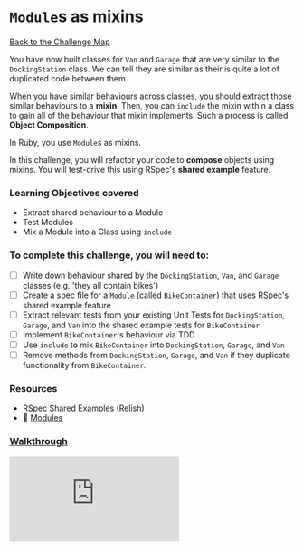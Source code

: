# `Module`s as mixins

[Back to the Challenge Map](0_challenge_map.md)

You have now built classes for `Van` and `Garage` that are very similar to the `DockingStation` class. We can tell they are similar as their is quite a lot of duplicated code between them.

When you have similar behaviours across classes, you should extract those similar behaviours to a **mixin**. Then, you can `include` the mixin within a class to gain all of the behaviour that mixin implements. Such a process is called **Object Composition**.

In Ruby, you use `Module`s as mixins.

In this challenge, you will refactor your code to **compose** objects using mixins. You will test-drive this using RSpec's **shared example** feature.

### Learning Objectives covered
- Extract shared behaviour to a Module
- Test Modules
- Mix a Module into a Class using `include`

### To complete this challenge, you will need to:

- [ ] Write down behaviour shared by the `DockingStation`, `Van`, and `Garage` classes (e.g. 'they all contain bikes')
- [ ] Create a spec file for a `Module` (called `BikeContainer`) that uses RSpec's shared example feature
- [ ] Extract relevant tests from your existing Unit Tests for `DockingStation`, `Garage`, and `Van` into the shared example tests for `BikeContainer`
- [ ] Implement `BikeContainer`'s behaviour via TDD
- [ ] Use `include` to mix `BikeContainer` into `DockingStation`, `Garage`, and `Van`
- [ ] Remove methods from `DockingStation`, `Garage`, and `Van` if they duplicate functionality from `BikeContainer`.

### Resources
- [RSpec Shared Examples (Relish)](https://www.relishapp.com/rspec/rspec-core/v/2-0/docs/example-groups/shared-example-group)
- :pill: [Modules](https://github.com/makersacademy/course/blob/master/pills/modules.md)


### [Walkthrough](walkthroughs/22.md)

![Tracking pixel](https://githubanalytics.herokuapp.com/course/boris_bikes/22_modules_as_mixins.md)
